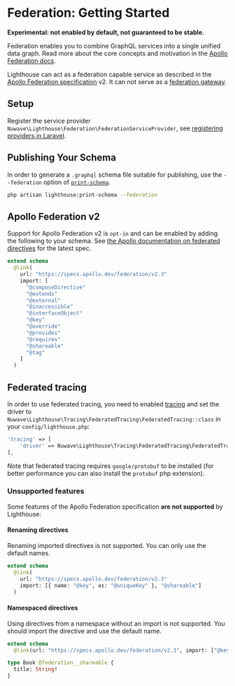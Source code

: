 # Federation: Getting Started

**Experimental: not enabled by default, not guaranteed to be stable.**

Federation enables you to combine GraphQL services into a single unified data graph.
Read more about the core concepts and motivation in the [Apollo Federation docs](https://www.apollographql.com/docs/federation).

Lighthouse can act as a federation capable service as described in the [Apollo Federation specification](https://www.apollographql.com/docs/federation/federation-spec) v2.
It can not serve as a [federation gateway](https://www.apollographql.com/docs/federation/gateway).

## Setup

Register the service provider `Nuwave\Lighthouse\Federation\FederationServiceProvider`,
see [registering providers in Laravel](https://laravel.com/docs/providers#registering-providers).

## Publishing Your Schema

In order to generate a `.graphql` schema file suitable for publishing, use the `--federation` option of [`print-schema`](../api-reference/commands.md#print-schema).

```sh
php artisan lighthouse:print-schema --federation
```

## Apollo Federation v2

Support for Apollo Federation v2 is `opt-in` and can be enabled by adding the following to your schema.
See [the Apollo documentation on federated directives](https://www.apollographql.com/docs/federation/federated-types/federated-directives) for the latest spec.

```graphql
extend schema
  @link(
    url: "https://specs.apollo.dev/federation/v2.3"
    import: [
      "@composeDirective"
      "@extends"
      "@external"
      "@inaccessible"
      "@interfaceObject"
      "@key"
      "@override"
      "@provides"
      "@requires"
      "@shareable"
      "@tag"
    ]
  )
```

## Federated tracing

In order to use federated tracing, you need to enabled [tracing](../performance/tracing.md)
and set the driver to `Nuwave\Lighthouse\Tracing\FederatedTracing\FederatedTracing::class` in your `config/lighthouse.php`:

```php
'tracing' => [
    'driver' => Nuwave\Lighthouse\Tracing\FederatedTracing\FederatedTracing::class,
],
```

Note that federated tracing requires `google/protobuf` to be installed (for better performance you can also install the `protobuf` php extension).

### Unsupported features

Some features of the Apollo Federation specification **are not supported** by Lighthouse:

#### Renaming directives

Renaming imported directives is not supported.
You can only use the default names.

```graphql
extend schema
  @link(
    url: "https://specs.apollo.dev/federation/v2.3"
    import: [{ name: "@key", as: "@uniqueKey" }, "@shareable"]
  )
```

#### Namespaced directives

Using directives from a namespace without an import is not supported.
You should import the directive and use the default name.

```graphql
extend schema
  @link(url: "https://specs.apollo.dev/federation/v2.3", import: ["@key"])

type Book @federation__shareable {
  title: String!
}
```
